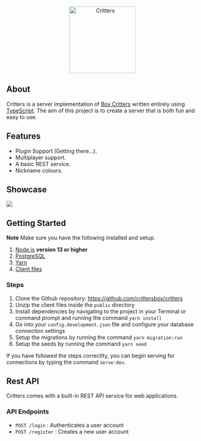 <div align="center">
  <br />
  <p>
    <a href="#"><img src="https://user-images.githubusercontent.com/38108408/79511435-33de8880-8037-11ea-91b2-a97274fef874.png" width="175" alt="Critters" /></a>
  </p>
</div>

## About

Critters is a server implementation of [Box Critters](https://boxcritters.com) written entirely using [TypeScript](https://www.typescriptlang.org). The aim of this project is to create a server that is both fun and easy to use.

## Features

- Plugin Support (Getting there...).
- Multiplayer support.
- A basic REST service.
- Nickname colours.

## Showcase

![](https://user-images.githubusercontent.com/38108408/88861470-ef49b800-d1f5-11ea-8f19-c7bce049d604.png)

## Getting Started

**Note** Make sure you have the following installed and setup.

1. [Node.js](NodeJS) **version 13 or higher**
2. [PostgreSQL](https://www.postgresql.org)
3. [Yarn](https://yarnpkg.com)
4. [Client files](https://mega.nz/file/3JQCWaTB#q_enKTUtv120YFduFvGIqZdEnC0DL8sXYTE_AmnzenQ)

### Steps

1. Clone the Github repository: https://github.com/crittersbox/critters
2. Unzip the client files inside the `public` directory
3. Install dependencies by navigating to the project in your Terminal or command prompt and running the command `yarn install`
4. Go into your `config.development.json` file and configure your database connection settings
5. Setup the migrations by running the command `yarn migration:run`
6. Setup the seeds by running the command `yarn seed`

If you have followed the steps correctlty, you can begin serving for connections by typing the command `serve:dev`.

## Rest API

Critters comes with a built-in REST API service for web applications.

### API Endpoints

- `POST /login` : Authenticates a user account
- `POST /register` : Creates a new user account
